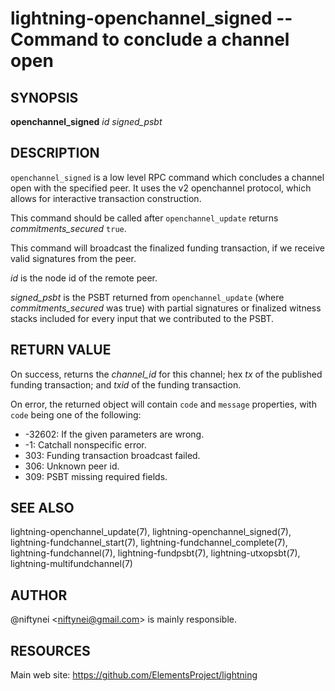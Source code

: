 lightning-openchannel\_signed -- Command to conclude a channel open
===================================================================

SYNOPSIS
--------

**openchannel_signed** *id* *signed_psbt*

DESCRIPTION
-----------

`openchannel_signed` is a low level RPC command which concludes a channel
open with the specified peer. It uses the v2 openchannel protocol, which
allows for interactive transaction construction.

This command should be called after `openchannel_update` returns
*commitments_secured* `true`.

This command will broadcast the finalized funding transaction,
if we receive valid signatures from the peer.

*id* is the node id of the remote peer.

*signed_psbt* is the PSBT returned from `openchannel_update` (where
*commitments_secured* was true) with partial signatures or finalized
witness stacks included for every input that we contributed to the
PSBT.

RETURN VALUE
------------

On success, returns the *channel_id* for this channel; hex *tx* of the
published funding transaction; and *txid* of the funding transaction.

On error, the returned object will contain `code` and `message` properties,
with `code` being one of the following:

- -32602: If the given parameters are wrong.
- -1: Catchall nonspecific error.
- 303: Funding transaction broadcast failed.
- 306: Unknown peer id.
- 309: PSBT missing required fields.

SEE ALSO
--------

lightning-openchannel\_update(7), lightning-openchannel\_signed(7),
lightning-fundchannel\_start(7), lightning-fundchannel\_complete(7),
lightning-fundchannel(7), lightning-fundpsbt(7), lightning-utxopsbt(7),
lightning-multifundchannel(7)

AUTHOR
------

@niftynei <<niftynei@gmail.com>> is mainly responsible.

RESOURCES
---------

Main web site: <https://github.com/ElementsProject/lightning>

